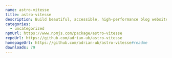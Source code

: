 ```yaml
---
name: astro-vitesse
title: astro-vitesse
description: Build beautiful, accessible, high-performance blog websites with Astro
categories:
  - uncategorized
npmUrl: https://www.npmjs.com/package/astro-vitesse
repoUrl: https://github.com/adrian-ub/astro-vitesse
homepageUrl: https://github.com/adrian-ub/astro-vitesse#readme
downloads: 79
---
```

